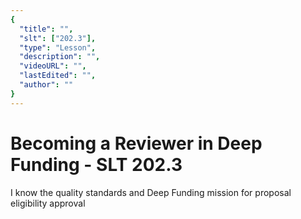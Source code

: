 ```yaml
---
{
  "title": "",
  "slt": ["202.3"],
  "type": "Lesson",
  "description": "",
  "videoURL": "",
  "lastEdited": "",
  "author": ""
}
---
```


# Becoming a Reviewer in Deep Funding - SLT 202.3

I know the quality standards and Deep Funding mission for proposal eligibility approval